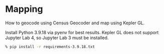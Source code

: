 # Mapping

How to geocode using Census Geocoder and map using Kepler GL.

Install Python 3.9.18 via pyenv for best results. Kepler GL does not support Jupyter Lab 4, so Jupyter Lab 3 must be installed.

```sh
% pip install -r requirements-3.9.18.txt
```